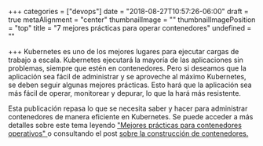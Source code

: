 +++
categories = ["devops"]
date = "2018-08-27T10:57:26-06:00"
draft = true
metaAlignment = "center"
thumbnailImage = ""
thumbnailImagePosition = "top"
title = "7 mejores prácticas para operar contenedores"
undefined = ""

+++
Kubernetes  es uno de los mejores lugares para ejecutar cargas de trabajo a escala. Kubernetes ejecutará la mayoría de las aplicaciones sin problemas, siempre que estén en contenedores. Pero si deseamos que la aplicación sea fácil de administrar y se aproveche al máximo Kubernetes, se deben seguir algunas mejores prácticas. Esto hará que la aplicación sea más fácil de operar, monitorear y depurar, lo que la hará más resistente. 

Esta publicación repasa lo que se necesita saber y hacer para administrar contenedores de manera eficiente en Kubernetes. Se puede acceder a más detalles sobre este tema leyendo ["Mejores prácticas para contenedores operativos" ](https://cloud.google.com/solutions/best-practices-for-operating-containers) o  consultando el post  [sobre la construcción de contenedores.](https://cloud.google.com/blog/products/gcp/7-best-practices-for-building-containers)